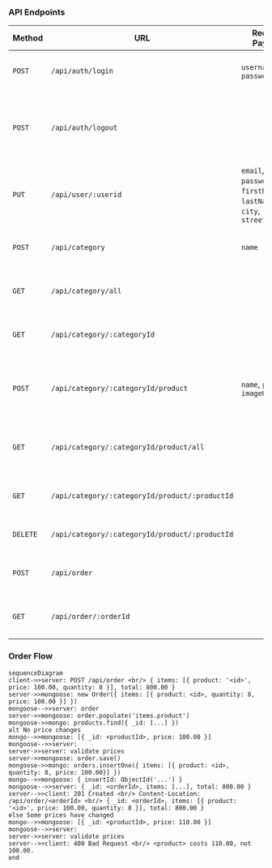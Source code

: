 ### API Endpoints

Method      | URL                                               | Request Payload               | Semantics                                         | Required Privilege    | Comments
------------|---------------------------------------------------|-------------------------------|---------------------------------------------------|-----------------------|----------------------------------------------------
`POST`      | `/api/auth/login`                                 | `username`, `password`        | Log in.                                           | N/A                   | The response shall include a `Set-Cookie` header.
`POST`      | `/api/auth/logout`                                |                               | Log out.                                          | N/A                   | The response shall include a `Set-Cookie` header to clear the cookie set by `POST /api/auth/login`.
`PUT`       | `/api/user/:userid`                               | `email`, `password`, `firstName`, `lastName`, `city`, `streetAddress` | Sign up (create a new user account).              | N/A                   | `userId` is user's ID Card #.
`POST`      | `/api/category`                                   | `name`                        | Create a new product category.                    | `admin`               |
`GET`       | `/api/category/all`                               |                               | Get all the categories.                           | `user`                | The response shall not include the products arrays.
`GET`       | `/api/category/:categoryId`                       |                               | Get details for the specified category.           | `user`                | The response shall not include the products array.
`POST`      | `/api/category/:categoryId/product`               | `name`, `price`, `imageUrl`   | Create a new product in the specified category.   | `admin`               | 
`GET`       | `/api/category/:categoryId/product/all`           |                               | Get all the products in the specified category.   | `user`                |
`GET`       | `/api/category/:categoryId/product/:productId`    |                               | Get details for the specified product.            | `user`                |
`DELETE`    | `/api/category/:categoryId/product/:productId`    |                               | Delete the specified product.                     | `admin`               |
`POST`      | `/api/order`                                      |                               | Check out (create a new order).                   | `user`                |
`GET`       | `/api/order/:orderId`                             |                               | Get details for the specified order.              | `admin`               |

### Order Flow

```mermaid
sequenceDiagram
client->>server: POST /api/order <br/> { items: [{ product: '<id>', price: 100.00, quantity: 8 }], total: 800.00 }
server->>mongoose: new Order({ items: [{ product: <id>, quantity: 8, price: 100.00 }] })
mongoose-->>server: order
server->>mongoose: order.populate('items.product')
mongoose->>mongo: products.find({ _id: [...] })
alt No price changes
mongo-->>mongoose: [{ _id: <productId>, price: 100.00 }]
mongoose-->>server: 
server->>server: validate prices
server->>mongoose: order.save()
mongoose->>mongo: orders.insertOne({ items: [{ product: <id>, quantity: 8, price: 100.00}] })
mongo-->>mongoose: { insertId: ObjectId('...') }
mongoose-->>server: { _id: <orderId>, items: [...], total: 800.00 }
server-->>client: 201 Created <br/> Content-Location: /api/order/<orderId> <br/> { _id: <orderId>, items: [{ product: '<id>', price: 100.00, quantity: 8 }], total: 800.00 }
else Some prices have changed
mongo-->>mongoose: [{ _id: <productId>, price: 110.00 }]
mongoose-->>server: 
server->>server: validate prices
server-->>client: 400 Bad Request <br/> <product> costs 110.00, not 100.00.
end
```
